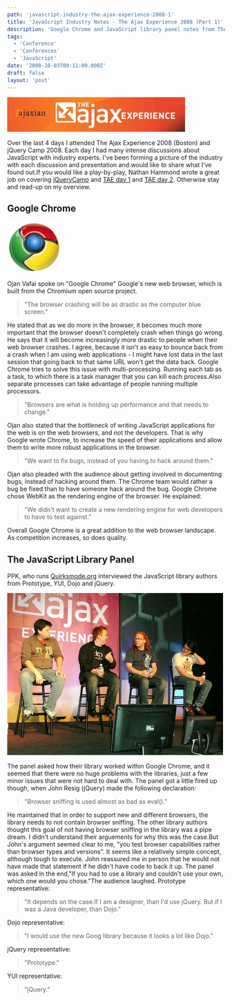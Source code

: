 ```yaml
---
path: 'javascript-industry-the-ajax-experience-2008-1'
title: 'JavaScript Industry Notes - The Ajax Experience 2008 (Part 1)'
description: 'Google Chrome and JavaScript library panel notes from The Ajax Experience 2008 in Boston.'
tags:
  - 'Conference'
  - 'Conferences'
  - 'JavaScript'
date: '2008-10-03T09:11:00.000Z'
draft: false
layout: 'post'
---
```


![](./logo-tae.jpg)

Over the last 4 days I attended The Ajax Experience 2008 (Boston) and jQuery Camp 2008. Each day I had many intense discussions about JavaScript with industry experts. I've been forming a picture of the industry with each discussion and presentation and would like to share what I've found out.If you would like a play-by-play, Nathan Hammond wrote a great job on covering [jQueryCamp](http://nathanhammond.com/jquery-conference-2008) and [TAE day 1](http://nathanhammond.com/the-ajax-experience-day-1) and [TAE day 2](http://nathanhammond.com/the-ajax-experience-day-2). Otherwise stay and read-up on my overview.

## Google Chrome

![](./logo-googlechrome.jpg)

Ojan Vafai spoke on "Google Chrome" Google's new web browser, which is built from the Chromium open source project.

> "The browser crashing will be as drastic as the computer blue screen."

He stated that as we do more in the browser, it becomes much more important that the browser doesn't completely crash when things go wrong. He says that it will become increasingly more drastic to people when their web browser crashes. I agree, because it isn't as easy to bounce back from a crash when I am using web applications - I might have lost data in the last session that going back to that same URL won't get the data back. Google Chrome tries to solve this issue with multi-processing. Running each tab as a task, to which there is a task manager that you can kill each process.Also separate processes can take advantage of people running multiple processors.

> "Browsers are what is holding up performance and that needs to change."

Ojan also stated that the bottleneck of writing JavaScript applications for the web is on the web browsers, and not the developers. That is why Google wrote Chrome, to increase the speed of their applications and allow them to write more robust applications in the browser.

> "We want to fix bugs, instead of you having to hack around them."

Ojan also pleaded with the audience about getting involved in documenting bugs, instead of hacking around them. The Chrome team would rather a bug be fixed than to have someone hack around the bug. Google Chrome chose WebKit as the rendering engine of the browser. He explained:

> "We didn't want to create a new rendering engine for web developers to have to test against."

Overall Google Chrome is a great addition to the web browser landscape. As competition increases, so does quality.

## The JavaScript Library Panel

PPK, who runs [Quirksmode.org](http://quirksmode.org/) interviewed the JavaScript library authors from Prototype, YUI, Dojo and jQuery.

[![](./ajax-panel.jpg)](http://farm4.static.flickr.com/3275/2902388592_fb31532766.jpg?v=0)

The panel asked how their library worked within Google Chrome, and it seemed that there were no huge problems with the libraries, just a few minor issues that were not hard to deal with. The panel got a little fired up though, when John Resig (jQuery) made the following declaration:

> "Browser sniffing is used almost as bad as eval()."

He maintained that in order to support new and different browsers, the library needs to not contain browser sniffing. The other library authors thought this goal of not having browser sniffing in the library was a pipe dream. I didn't understand their arguements for why this was the case.But John's argument seemed clear to me, "you test browser capabilities rather than browser types and versions". It seems like a relatively simple concept, although tough to execute. John reassured me in person that he would not have made that statement if he didn't have code to back it up. The panel was asked in the end,"If you had to use a library and couldn't use your own, which one would you chose."The audience laughed. Prototype representative:

> "It depends on the case.If I am a designer, than I'd use jQuery. But if I was a Java developer, than Dojo."

Dojo representative:

> "I would use the new Goog library because it looks a lot like Dojo."

jQuery representative:

> "Prototype."

YUI representative:

> "jQuery."
